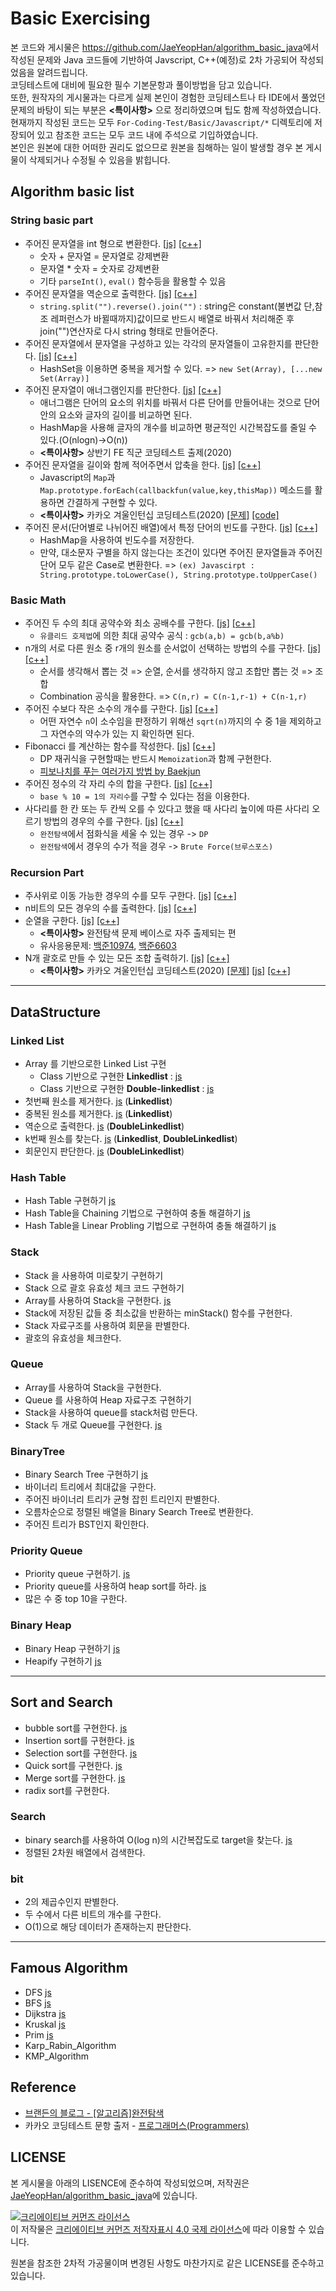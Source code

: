 # Basic Exercising
 본 코드와 게시물은 <https://github.com/JaeYeopHan/algorithm_basic_java>에서 작성된 문제와 Java 코드들에 기반하여 Javscript, C++(예정)로 2차 가공되어 작성되었음을 알려드립니다. <br>코딩테스트에 대비에 필요한 필수 기본문항과 풀이방법을 담고 있습니다. <br>또한, 원작자의 게시물과는 다르게 실제 본인이 경험한 코딩테스트나 타 IDE에서 풀었던 문제의 바탕이 되는 부분은 __<특이사항>__ 으로 정리하였으며 팁도 함께 작성하였습니다. <br>현재까지 작성된 코드는 모두 `For-Coding-Test/Basic/Javascript/*` 디렉토리에 저장되어 있고 참조한 코드는 모두 코드 내에 주석으로 기입하였습니다. <br>본인은 원본에 대한 어떠한 권리도 없으므로 원본을 침해하는 일이 발생할 경우 본 게시물이 삭제되거나 수정될 수 있음을 밝힙니다.
</br>

## Algorithm basic list
### String basic part
* 주어진 문자열을 int 형으로 변환한다.
    [[js]](https://github.com/ss-won/For-Coding-Test/blob/master/Basic/Javascript/Algorithm_Basic_List/string1.js) 
    [[c++]]()
    * 숫자 + 문자열 = 문자열로 강제변환
    * 문자열 * 숫자 = 숫자로 강제변환
    * 기타 `parseInt()`, `eval()` 함수등을 활용할 수 있음
* 주어진 문자열을 역순으로 출력한다.
    [[js]](https://github.com/ss-won/For-Coding-Test/blob/master/Basic/Javascript/Algorithm_Basic_List/string2.js) 
    [[c++]]()
    * `string.split("").reverse().join("")` : string은 constant(불변값 단,참조 레퍼런스가 바뀔때까지)값이므로 반드시 배열로 바꿔서 처리해준 후 join("")연산자로 다시 string 형태로 만들어준다.
* 주어진 문자열에서 문자열을 구성하고 있는 각각의 문자열들이 고유한지를 판단한다.
    [[js]](https://github.com/ss-won/For-Coding-Test/blob/master/Basic/Javascript/Algorithm_Basic_List/string3.js) 
    [[c++]]()
    * HashSet을 이용하면 중복을 제거할 수 있다. => `new Set(Array), [...new Set(Array)]`
* 주어진 문자열이 애너그램인지를 판단한다.
    [[js]](https://github.com/ss-won/For-Coding-Test/blob/master/Basic/Javascript/Algorithm_Basic_List/string4.js) 
    [[c++]]()
    * 애너그램은 단어의 요소의 위치를 바꿔서 다른 단어를 만들어내는 것으로 단어안의 요소와 글자의 길이를 비교하면 된다.
    * HashMap을 사용해 글자의 개수를 비교하면 평균적인 시간복잡도를 줄일 수 있다.(O(nlogn)->O(n))
    * __<특이사항>__ 상반기 FE 직군 코딩테스트 출제(2020) 
* 주어진 문자열을 길이와 함께 적어주면서 압축을 한다.
    [[js]](https://github.com/ss-won/For-Coding-Test/blob/master/Basic/Javascript/Algorithm_Basic_List/string5.js) 
    [[c++]]()
    * Javascript의 `Map`과 `Map.prototype.forEach(callbackfun(value,key,thisMap))` 메소드를 활용하면 간결하게 구현할 수 있다.
    * __<특이사항>__ 카카오 겨울인턴십 코딩테스트(2020) [[문제]](https://programmers.co.kr/learn/courses/30/lessons/60057) [[code]](https://github.com/ss-won/For-Coding-Test/blob/master/KaKao/%5BLevle2%5D%EB%AC%B8%EC%9E%90%EC%97%B4%20%EC%95%95%EC%B6%95.js)
* 주어진 문서(단어별로 나뉘어진 배열)에서 특정 단어의 빈도를 구한다.
    [[js]](https://github.com/ss-won/For-Coding-Test/blob/master/Basic/Javascript/Algorithm_Basic_List/string6.js) 
    [[c++]]()
    * HashMap을 사용하여 빈도수를 저장한다.
    * 만약, 대소문자 구별을 하지 않는다는 조건이 있다면 주어진 문자열들과 주어진 단어 모두 같은 Case로 변환한다. => `(ex) Javascirpt : String.prototype.toLowerCase(), String.prototype.toUpperCase()`
### Basic Math
* 주어진 두 수의 최대 공약수와 최소 공배수를 구한다.
    [[js]](https://github.com/ss-won/For-Coding-Test/blob/master/Basic/Javascript/Algorithm_Basic_List/math1.js) 
    [[c++]]()
    * `유클리드 호제법`에 의한 최대 공약수 공식 : `gcb(a,b) = gcb(b,a%b)`
* n개의 서로 다른 원소 중 r개의 원소를 순서없이 선택하는 방법의 수를 구한다.
    [[js]](https://github.com/ss-won/For-Coding-Test/blob/master/Basic/Javascript/Algorithm_Basic_List/math2.js) 
    [[c++]]()
    * 순서를 생각해서 뽑는 것 => 순열, 순서를 생각하지 않고 조합만 뽑는 것 => 조합
    * Combination 공식을 활용한다. => `C(n,r) = C(n-1,r-1) + C(n-1,r)`
* 주어진 수보다 작은 소수의 개수를 구한다.
    [[js]](https://github.com/ss-won/For-Coding-Test/blob/master/Basic/Javascript/Algorithm_Basic_List/math3.js) 
    [[c++]]()
    * 어떤 자연수 `n`이 소수임을 판정하기 위해선 `sqrt(n)`까지의 수 중 1을 제외하고 그 자연수의 약수가 있는 지 확인하면 된다.
* Fibonacci 를 계산하는 함수를 작성한다.
    [[js]](https://github.com/ss-won/For-Coding-Test/blob/master/Basic/Javascript/Algorithm_Basic_List/math4.js) 
    [[c++]]()
    * DP 재귀식을 구현할때는 반드시 `Memoization`과 함께 구현한다.
    * [피보나치를 푸는 여러가지 방법 by Baekjun](https://www.acmicpc.net/blog/view/28)
* 주어진 정수의 각 자리 수의 합을 구한다.
    [[js]](https://github.com/ss-won/For-Coding-Test/blob/master/Basic/Javascript/Algorithm_Basic_List/math5.js) 
    [[c++]]()
    * `base % 10 = 1의 자리수`를 구할 수 있다는 점을 이용한다.
* 사다리를 한 칸 또는 두 칸씩 오를 수 있다고 했을 때 사다리 높이에 따른 사다리 오르기 방법의 경우의 수를 구한다.
    [[js]](https://github.com/ss-won/For-Coding-Test/blob/master/Basic/Javascript/Algorithm_Basic_List/math6.js) 
    [[c++]]()
    * `완전탐색`에서 점화식을 세울 수 있는 경우 -> `DP`
    * `완전탐색`에서 경우의 수가 적을 경우 -> `Brute Force(브루스포스)`
### Recursion Part
* 주사위로 이동 가능한 경우의 수를 모두 구한다.
    [[js]](https://github.com/ss-won/For-Coding-Test/blob/master/Basic/Javascript/Algorithm_Basic_List/recur1.js) 
    [[c++]]()
* n비트의 모든 경우의 수를 출력한다.
    [[js]](https://github.com/ss-won/For-Coding-Test/blob/master/Basic/Javascript/Algorithm_Basic_List/recur2.js) 
    [[c++]]()
* 순열을 구한다.
    [[js]](https://github.com/ss-won/For-Coding-Test/blob/master/Basic/Javascript/Algorithm_Basic_List/recur3.js) 
    [[c++]]()
    * __<특이사항>__ 완전탐색 문제 베이스로 자주 출제되는 편
    * 유사응용문제: [백준10974](https://www.acmicpc.net/problem/10974), [백준6603](https://www.acmicpc.net/problem/6603)
* N개 괄호로 만들 수 있는 모든 조합 출력하기.
    [[js]](https://github.com/ss-won/For-Coding-Test/blob/master/Basic/Javascript/Algorithm_Basic_List/recur4.js) 
    [[c++]]()
    * __<특이사항>__ 카카오 겨울인턴십 코딩테스트(2020) 
    [[문제]](https://programmers.co.kr/learn/courses/30/lessons/60058) 
    [[js]](https://github.com/ss-won/For-Coding-Test/blob/master/KaKao/%5BLevel2%5D%EA%B4%84%ED%98%B8%20%EB%B3%80%ED%99%98.js) 
    [[c++]]()
<hr>

## DataStructure
### Linked List
- Array 를 기반으로한 Linked List 구현
    - Class 기반으로 구현한 __Linkedlist__ : [js](https://github.com/ss-won/For-Coding-Test/blob/master/Basic/Javascript/Datastructure/linkedlist.js)
    - Class 기반으로 구현한 __Double-linkedlist__ : [js](https://github.com/ss-won/For-Coding-Test/blob/master/Basic/Javascript/Datastructure/double_linkedlist.js)
- 첫번째 원소를 제거한다. [js](https://github.com/ss-won/For-Coding-Test/blob/master/Basic/Javascript/Datastructure/link3.js) (__Linkedlist__)
- 중복된 원소를 제거한다. [js](https://github.com/ss-won/For-Coding-Test/blob/master/Basic/Javascript/Datastructure/link4.js) (__Linkedlist__)
- 역순으로 출력한다. [js](https://github.com/ss-won/For-Coding-Test/blob/master/Basic/Javascript/Datastructure/link5.js) (__DoubleLinkedlist__)
- k번째 원소를 찾는다. [js](https://github.com/ss-won/For-Coding-Test/blob/master/Basic/Javascript/Datastructure/link6.js) (__Linkedlist__, __DoubleLinkedlist__)
- 회문인지 판단한다. [js](https://github.com/ss-won/For-Coding-Test/blob/master/Basic/Javascript/Datastructure/link7.js) (__DoubleLinkedlist__)

### Hash Table
- Hash Table 구현하기 [js](https://github.com/ss-won/For-Coding-Test/blob/master/Basic/Javascript/Datastructure/hashtable.js)
- Hash Table을 Chaining 기법으로 구현하여 충돌 해결하기 [js](https://github.com/ss-won/For-Coding-Test/blob/master/Basic/Javascript/Datastructure/ht_chaining.js)
- Hash Table을 Linear Probling 기법으로 구현하여 충돌 해결하기 [js](https://github.com/ss-won/For-Coding-Test/blob/master/Basic/Javascript/Datastructure/ht_linear_probling.js)

### Stack
- Stack 을 사용하여 미로찾기 구현하기
- Stack 으로 괄호 유효성 체크 코드 구현하기
- Array를 사용하여 Stack을 구현한다. [js](https://github.com/ss-won/For-Coding-Test/blob/master/Basic/Javascript/Datastructure/s3.js)
- Stack에 저장된 값들 중 최소값을 반환하는 minStack() 함수를 구현한다.
- Stack 자료구조를 사용하여 회문을 판별한다.
- 괄호의 유효성을 체크한다.

### Queue
- Array를 사용하여 Stack을 구현한다.
- Queue 를 사용하여 Heap 자료구조 구현하기 
- Stack을 사용하여 queue를 stack처럼 만든다.
- Stack 두 개로 Queue를 구현한다. [js](https://github.com/ss-won/For-Coding-Test/blob/master/Basic/Javascript/Datastructure/q4.js)

### BinaryTree
- Binary Search Tree 구현하기 [js](https://github.com/ss-won/For-Coding-Test/blob/master/Basic/Javascript/Datastructure/bst.js)
- 바이너리 트리에서 최대값을 구한다.
- 주어진 바이너리 트리가 균형 잡힌 트리인지 판별한다.
- 오름차순으로 정렬된 배열을 Binary Search Tree로 변환한다.
- 주어진 트리가 BST인지 확인한다.

### Priority Queue
- Priority queue 구현하기. [js](https://github.com/ss-won/For-Coding-Test/blob/master/Basic/Javascript/Datastructure/priorityqueue.js)
- Priority queue를 사용하여 heap sort를 하라. [js](https://github.com/ss-won/For-Coding-Test/blob/master/Basic/Javascript/Datastructure/heapsort.js)
- 많은 수 중 top 10을 구한다.

### Binary Heap
- Binary Heap 구현하기 [js](https://github.com/ss-won/For-Coding-Test/blob/master/Basic/Javascript/Datastructure/heap.js)
- Heapify 구현하기 [js](https://github.com/ss-won/For-Coding-Test/blob/master/Basic/Javascript/Datastructure/heapify.js)
<hr>

## Sort and Search
- bubble sort를 구현한다. [js](https://github.com/ss-won/For-Coding-Test/blob/master/Basic/Javascript/SortandSearch/bubblesort.js) 
- Insertion sort를 구현한다. [js](https://github.com/ss-won/For-Coding-Test/blob/master/Basic/Javascript/SortandSearch/insertionsort.js)
- Selection sort를 구현한다. [js](https://github.com/ss-won/For-Coding-Test/blob/master/Basic/Javascript/SortandSearch/selectionsort.js)
- Quick sort를 구현한다. [js](https://github.com/ss-won/For-Coding-Test/blob/master/Basic/Javascript/SortandSearch/quicksort.js)
- Merge sort를 구현한다. [js](https://github.com/ss-won/For-Coding-Test/blob/master/Basic/Javascript/SortandSearch/mergesort.js)
- radix sort를 구현한다.

### Search
- binary search를 사용하여 O(log n)의 시간복잡도로 target을 찾는다. [js](https://github.com/ss-won/For-Coding-Test/blob/master/Basic/Javascript/SortandSearch/binarysearch.js)
- 정렬된 2차원 배열에서 검색한다.

### bit
- 2의 제곱수인지 판별한다.
- 두 수에서 다른 비트의 개수를 구한다.
- O(1)으로 해당 데이터가 존재하는지 판단한다.
<hr>

## Famous Algorithm
- DFS [js](https://github.com/ss-won/For-Coding-Test/blob/master/Basic/Javascript/Famous_Algorithm/dfs.js)
- BFS [js](https://github.com/ss-won/For-Coding-Test/blob/master/Basic/Javascript/Famous_Algorithm/bfs.js)
- Dijkstra [js](https://github.com/ss-won/For-Coding-Test/blob/master/Basic/Javascript/Famous_Algorithm/dijkstra.js)
- Kruskal [js](https://github.com/ss-won/For-Coding-Test/blob/master/Basic/Javascript/Famous_Algorithm/kruskal.js)
- Prim [js](https://github.com/ss-won/For-Coding-Test/blob/master/Basic/Javascript/Famous_Algorithm/prim.js)
- Karp_Rabin_Algorithm
- KMP_Algorithm

## Reference
* [브랜든의 블로그 - [알고리즘]완전탐색](https://brenden.tistory.com/10)
* 카카오 코딩테스트 문항 출저 - [프로그래머스(Programmers)](https://programmers.co.kr/learn/challenges)

## LICENSE
본 게시물을 아래의 LISENCE에 준수하여 작성되었으며, 저작권은 [JaeYeopHan/algorithm_basic_java](https://github.com/JaeYeopHan/algorithm_basic_java)에 있습니다.

<a rel="license" href="http://creativecommons.org/licenses/by/4.0/"><img alt="크리에이티브 커먼즈 라이선스" style="border-width:0" src="https://i.creativecommons.org/l/by/4.0/88x31.png" /></a><br />이 저작물은 <a rel="license" href="http://creativecommons.org/licenses/by/4.0/">크리에이티브 커먼즈 저작자표시 4.0 국제 라이선스</a>에 따라 이용할 수 있습니다.

원본을 참조한 2차적 가공물이며 변경된 사항도 마찬가지로 같은 LICENSE를 준수하고 있습니다.
    
